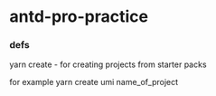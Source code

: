 # antd-pro-practice

### defs

yarn create - for creating projects from starter packs

for example yarn create umi name_of_project